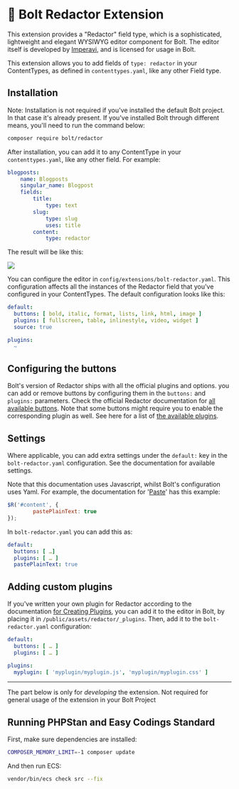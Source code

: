 # 📝 Bolt Redactor Extension

This extension provides a "Redactor" field type, which is a sophisticated,
lightweight and elegant WYSIWYG editor component for Bolt. The editor itself is
developed by [Imperavi][redactor], and is licensed for usage in Bolt.

This extension allows you to add fields of `type: redactor` in your
ContentTypes, as defined in `contenttypes.yaml`, like any other Field type.

## Installation

Note: Installation is not required if you've installed the default Bolt
project. In that case it's already present. If you've installed Bolt through
different means, you'll need to run the command below:

```bash
composer require bolt/redactor
```

After installation, you can add it to any ContentType in your
`contenttypes.yaml`, like any other field. For example:

```yaml
blogposts:
    name: Blogposts
    singular_name: Blogpost
    fields:
        title:
            type: text
        slug:
            type: slug
            uses: title
        content:
            type: redactor
```

The result will be like this:

![](https://user-images.githubusercontent.com/1833361/90637112-dbf59f80-e22b-11ea-8bfd-574b72a79fdc.png)

You can configure the editor in `config/extensions/bolt-redactor.yaml`. This
configuration affects all the instances of the Redactor field that you've
configured in your ContentTypes. The default configuration looks like this:

```yaml
default:
  buttons: [ bold, italic, format, lists, link, html, image ]
  plugins: [ fullscreen, table, inlinestyle, video, widget ]
  source: true

plugins:
  ~
```

## Configuring the buttons

Bolt's version of Redactor ships with all the official plugins and options. you
can add or remove buttons by configuring them in the `buttons:` and `plugins:`
parameters. Check the official Redactor documentation for [all available
buttons][buttons]. Note that some buttons might require you to enable the
corresponding plugin as well. See here for a list of
[the available plugins][plugins].

## Settings

Where applicable, you can add extra settings under the `default:` key in the
`bolt-redactor.yaml` configuration. See the documentation for available
settings.

Note that this documentation uses Javascript, whilst Bolt's configuration uses
Yaml. For example, the documentation for '[Paste][paste]' has this example:

```javascript
$R('#content', {
        pastePlainText: true
});
```

In `bolt-redactor.yaml` you can add this as:

```yaml
default:
  buttons: [ …]
  plugins: [ … ]
  pastePlainText: true
```

## Adding custom plugins

If you've written your own plugin for Redactor according to the documentation
[for Creating Plugins][create-plugin], you can add it to the editor in Bolt, by
placing it in `/public/assets/redactor/_plugins`. Then, add it to the
`bolt-redactor.yaml` configuration:

```yaml
default:
  buttons: [ … ]
  plugins: [ … ]

plugins:
  myplugin: [ 'myplugin/myplugin.js', 'myplugin/myplugin.css' ]
```

-------

The part below is only for _developing_ the extension. Not required for general
usage of the extension in your Bolt Project

## Running PHPStan and Easy Codings Standard

First, make sure dependencies are installed:

```bash
COMPOSER_MEMORY_LIMIT=-1 composer update
```

And then run ECS:

```bash
vendor/bin/ecs check src --fix
```

[redactor]: https://imperavi.com/redactor/
[create-plugin]: https://imperavi.com/redactor/docs/how-to/create-a-plugin/
[buttons]: https://imperavi.com/redactor/examples/buttons/change-buttons-in-the-toolbar/
[plugins]: https://imperavi.com/redactor/plugins/
[paste]: https://imperavi.com/redactor/docs/settings/paste/
